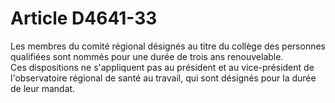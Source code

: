 # Article D4641-33

  
Les membres du comité régional désignés au titre du collège des personnes qualifiées sont nommés pour une durée de trois ans renouvelable.   
Ces dispositions ne s'appliquent pas au président et au vice-président de l'observatoire régional de santé au travail, qui sont désignés pour la durée de leur mandat.